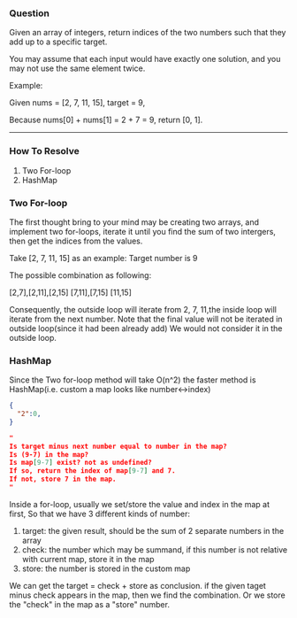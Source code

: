 ### Question

Given an array of integers, return indices of the two numbers such that they add up to a specific target.

You may assume that each input would have exactly one solution, and you may not use the same element twice.

Example:

Given nums = [2, 7, 11, 15], target = 9,

Because nums[0] + nums[1] = 2 + 7 = 9,
return [0, 1].

***

### How To Resolve

1. Two For-loop 
2. HashMap

### Two For-loop
The first thought bring to your mind may be creating two arrays, and implement two for-loops, iterate it until you find the sum of two intergers, then get the indices from the values.

Take [2, 7, 11, 15] as an example:
Target number is 9

The possible combination as following:

[2,7],[2,11],[2,15]
[7,11],[7,15]
[11,15]

Consequently, the outside loop will iterate from 2, 7, 11,the inside loop will iterate from the next number.
Note that the final value will not be iterated in outside loop(since it had been already add) 
We would not consider it in the outside loop.

### HashMap
Since the Two for-loop method will take O(n^2)
the faster method is HashMap(i.e. custom a map looks like number<->index)

```json
{ 
  "2":0,
}

"
Is target minus next number equal to number in the map?
Is (9-7) in the map?
Is map[9-7] exist? not as undefined?
If so, return the index of map[9-7] and 7.
If not, store 7 in the map. 
"

```

Inside a for-loop, usually we set/store the value and index in the map at first,
So that we have 3 different kinds of number:

1. target: the given result, should be the sum of 2 separate numbers in the array
2. check: the number which may be summand, if this number is not relative with current map, store it in the map
3. store:  the number is stored in the custom map

We can get the target = check + store as conclusion.
if the given taget minus check appears in the map, then we find the combination.
Or we store the "check" in the map as a "store" number.